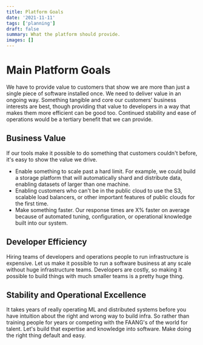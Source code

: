 ```yaml
---
title: Platform Goals
date: '2021-11-11'
tags: ['planning']
draft: false
summary: What the platform should provide.
images: []
---
```


# Main Platform Goals

We have to provide value to customers that show we are more than just a single piece of software installed once. We need to deliver value in an ongoing way. Something tangible and core our customers' business interests are best, though providing that value to developers in a way that makes them more efficient can be good too. Continued stability and ease of operations would be a tertiary benefit that we can provide.

## Business Value

If our tools make it possible to do something that customers couldn't before, it's easy to show the value we drive.

- Enable something to scale past a hard limit. For example, we could build a storage platform that will automatically shard and distribute data, enabling datasets of larger than one machine.
- Enabling customers who can't be in the public cloud to use the S3, scalable load balancers, or other important features of public clouds for the first time.
- Make something faster. Our response times are X% faster on average because of automated tuning, configuration, or operational knowledge built into our system.

## Developer Efficiency

Hiring teams of developers and operations people to run infrastructure is expensive. Let us make it possible to run a software business at any scale without huge infrastructure teams. Developers are costly, so making it possible to build things with much smaller teams is a pretty huge thing.

## Stability and Operational Excellence

It takes years of really operating ML and distributed systems before you have intuition about the right and wrong way to build infra. So rather than training people for years or competing with the FAANG's of the world for talent. Let's build that expertise and knowledge into software. Make doing the right thing default and easy.
